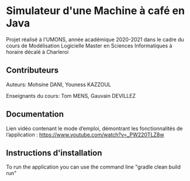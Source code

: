 # Simulateur d'une Machine à café en Java

Projet réalisé à l'UMONS, année académique 2020-2021
dans le cadre du cours de Modélisation Logicielle
Master en Sciences Informatiques
à horaire décalé à Charleroi

## Contributeurs

Auteurs: Mohsine DANI, Youness KAZZOUL

Enseignants du cours: Tom MENS, Gauvain DEVILLEZ

## Documentation

Lien vidéo contenant le mode d’emploi, démontrant les fonctionnalités de l’application :
https://www.youtube.com/watch?v=_PW220TLZ8w

## Instructions d'installation

To run the application you can use the command line
"gradle clean build run"

